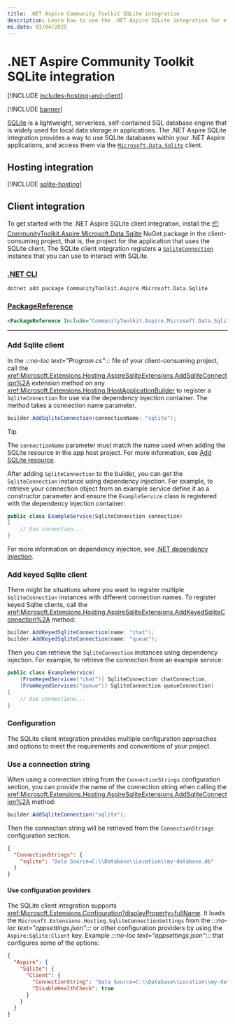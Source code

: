 ```yaml
---
title: .NET Aspire Community Toolkit SQLite integration
description: Learn how to use the .NET Aspire SQLite integration for efficient data management within your applications.
ms.date: 03/04/2025
---
```


# .NET Aspire Community Toolkit SQLite integration

[!INCLUDE [includes-hosting-and-client](../includes/includes-hosting-and-client.md)]

[!INCLUDE [banner](includes/banner.md)]

[SQLite](https://www.sqlite.org/index.html) is a lightweight, serverless, self-contained SQL database engine that is widely used for local data storage in applications. The .NET Aspire SQLite integration provides a way to use SQLite databases within your .NET Aspire applications, and access them via the [`Microsoft.Data.Sqlite`](https://www.nuget.org/packages/Microsoft.Data.Sqlite) client.

## Hosting integration

[!INCLUDE [sqlite-hosting](includes/sqlite-hosting.md)]

## Client integration

To get started with the .NET Aspire SQLite client integration, install the [📦 CommunityToolkit.Aspire.Microsoft.Data.Sqlite](https://www.nuget.org/packages/CommunityToolkit.Aspire.Microsoft.Data.Sqlite) NuGet package in the client-consuming project, that is, the project for the application that uses the SQLite client. The SQLite client integration registers a [`SqliteConnection`](/dotnet/api/microsoft.data.sqlite.sqliteconnection) instance that you can use to interact with SQLite.

### [.NET CLI](#tab/dotnet-cli)

```dotnetcli
dotnet add package CommunityToolkit.Aspire.Microsoft.Data.Sqlite
```

### [PackageReference](#tab/package-reference)

```xml
<PackageReference Include="CommunityToolkit.Aspire.Microsoft.Data.Sqlite" Version="*" />
```

---

### Add Sqlite client

In the _:::no-loc text="Program.cs":::_ file of your client-consuming project, call the <xref:Microsoft.Extensions.Hosting.AspireSqliteExtensions.AddSqliteConnection%2A> extension method on any <xref:Microsoft.Extensions.Hosting.IHostApplicationBuilder> to register a `SqliteConnection` for use via the dependency injection container. The method takes a connection name parameter.

```csharp
builder.AddSqliteConnection(connectionName: "sqlite");
```

> [!TIP]
> The `connectionName` parameter must match the name used when adding the SQLite resource in the app host project. For more information, see [Add SQLite resource](#add-sqlite-resource).

After adding `SqliteConnection` to the builder, you can get the `SqliteConnection` instance using dependency injection. For example, to retrieve your connection object from an example service define it as a constructor parameter and ensure the `ExampleService` class is registered with the dependency injection container:

```csharp
public class ExampleService(SqliteConnection connection)
{
    // Use connection...
}
```

For more information on dependency injection, see [.NET dependency injection](/dotnet/core/extensions/dependency-injection).

### Add keyed Sqlite client

There might be situations where you want to register multiple `SqliteConnection` instances with different connection names. To register keyed Sqlite clients, call the <xref:Microsoft.Extensions.Hosting.AspireSqliteExtensions.AddKeyedSqliteConnection%2A> method:

```csharp
builder.AddKeyedSqliteConnection(name: "chat");
builder.AddKeyedSqliteConnection(name: "queue");
```

Then you can retrieve the `SqliteConnection` instances using dependency injection. For example, to retrieve the connection from an example service:

```csharp
public class ExampleService(
    [FromKeyedServices("chat")] SqliteConnection chatConnection,
    [FromKeyedServices("queue")] SqliteConnection queueConnection)
{
    // Use connections...
}
```

### Configuration

The SQLite client integration provides multiple configuration approaches and options to meet the requirements and conventions of your project.

### Use a connection string

When using a connection string from the `ConnectionStrings` configuration section, you can provide the name of the connection string when calling the <xref:Microsoft.Extensions.Hosting.AspireSqliteExtensions.AddSqliteConnection%2A> method:

```csharp
builder.AddSqliteConnection("sqlite");
```

Then the connection string will be retrieved from the `ConnectionStrings` configuration section.

```json
{
  "ConnectionStrings": {
    "sqlite": "Data Source=C:\\Database\\Location\\my-database.db"
  }
}
```

#### Use configuration providers

The SQLite client integration supports <xref:Microsoft.Extensions.Configuration?displayProperty=fullName>. It loads the `Microsoft.Extensions.Hosting.SqliteConnectionSettings` from the _:::no-loc text="appsettings.json":::_ or other configuration providers by using the `Aspire:Sqlite:Client` key. Example _:::no-loc text="appsettings.json":::_ that configures some of the options:

```json
{
  "Aspire": {
    "Sqlite": {
      "Client": {
        "ConnectionString": "Data Source=C:\\Database\\Location\\my-database.db",
        "DisableHealthCheck": true
      }
    }
  }
}
```
